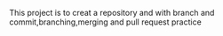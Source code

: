 This project is to creat a repository and with branch and commit,branching,merging and pull request practice
